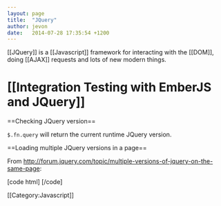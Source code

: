 ```yaml
---
layout: page
title:  "JQuery"
author: jevon
date:   2014-07-28 17:35:54 +1200
---
```


[[JQuery]] is a [[Javascript]] framework for interacting with the [[DOM]], doing [[AJAX]] requests and lots of new modern things.

# [[Integration Testing with EmberJS and JQuery]]

==Checking JQuery version==

`$.fn.query` will return the current runtime JQuery version.

==Loading multiple JQuery versions in a page==

From http://forum.jquery.com/topic/multiple-versions-of-jquery-on-the-same-page:

[code html]
    <script src='jquery-1.3.2.js'></script>
    <script>
    var jq132 = jQuery.noConflict();
    </script>
    <script src='jquery-1.4.2.js'></script>
    <script>
    var jq142 = jQuery.noConflict();
    </script>
[/code]

[[Category:Javascript]]